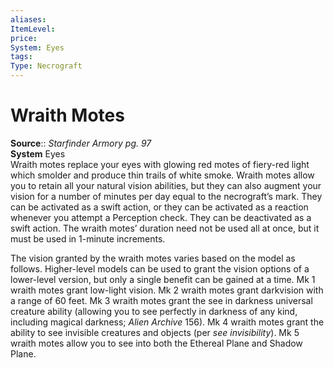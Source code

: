 ```yaml
---
aliases: 
ItemLevel: 
price: 
System: Eyes
tags: 
Type: Necrograft
---
```


# Wraith Motes

**Source**:: _Starfinder Armory pg. 97_  
**System** Eyes  
Wraith motes replace your eyes with glowing red motes of fiery-red light which smolder and produce thin trails of white smoke. Wraith motes allow you to retain all your natural vision abilities, but they can also augment your vision for a number of minutes per day equal to the necrograft’s mark. They can be activated as a swift action, or they can be activated as a reaction whenever you attempt a Perception check. They can be deactivated as a swift action. The wraith motes’ duration need not be used all at once, but it must be used in 1-minute increments.  
  
The vision granted by the wraith motes varies based on the model as follows. Higher-level models can be used to grant the vision options of a lower-level version, but only a single benefit can be gained at a time. Mk 1 wraith motes grant low-light vision. Mk 2 wraith motes grant darkvision with a range of 60 feet. Mk 3 wraith motes grant the see in darkness universal creature ability (allowing you to see perfectly in darkness of any kind, including magical darkness; _Alien Archive_ 156). Mk 4 wraith motes grant the ability to see invisible creatures and objects (per _see invisibility_). Mk 5 wraith motes allow you to see into both the Ethereal Plane and Shadow Plane.
